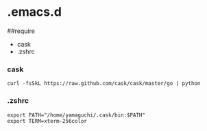 # .emacs.d

##require

* cask
* .zshrc

### cask
```
curl -fsSkL https://raw.github.com/cask/cask/master/go | python
```

### .zshrc

```
export PATH="/home/yamaguchi/.cask/bin:$PATH"
export TERM=xterm-256color
```

